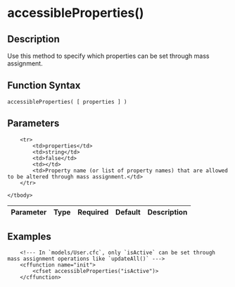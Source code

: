 # accessibleProperties()

## Description
Use this method to specify which properties can be set through mass assignment.

## Function Syntax
	accessibleProperties( [ properties ] )


## Parameters
<table>
	<thead>
		<tr>
			<th>Parameter</th>
			<th>Type</th>
			<th>Required</th>
			<th>Default</th>
			<th>Description</th>
		</tr>
	</thead>
	<tbody>
		
		<tr>
			<td>properties</td>
			<td>string</td>
			<td>false</td>
			<td></td>
			<td>Property name (or list of property names) that are allowed to be altered through mass assignment.</td>
		</tr>
		
	</tbody>
</table>


## Examples
	
		<!--- In `models/User.cfc`, only `isActive` can be set through mass assignment operations like `updateAll()` --->
		<cffunction name="init">
			<cfset accessibleProperties("isActive")>
		</cffunction>

